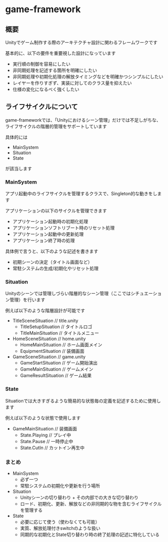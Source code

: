 # game-framework
## 概要
Unityでゲーム制作する際のアーキテクチャ設計に関わるフレームワークです

基本的に、以下の要件を重要視した設計になっています
- 実行順の制御を容易にしたい
- 非同期処理を記述する箇所を明確にしたい
- 非同期処理や初期化処理の解放タイミングなどを明確かつシンプルにしたい
- レイヤーを作りすぎず、実装に対してのクラス量を抑えたい
- 仕様の変化になるべく強くしたい

## ライフサイクルについて
game-frameworkでは、「Unityにおけるシーン管理」だけでは不足しがちな、ライフサイクルの階層的管理をサポートしています

具体的には
- MainSystem
- Situation
- State

が該当します

### MainSystem
アプリ起動中のライフサイクルを管理するクラスで、Singleton的な動きをします

アプリケーションの以下のサイクルを管理できます
- アプリケーション起動時の初期化処理
- アプリケーションソフトリブート時のリセット処理
- アプリケーション起動中の更新処理
- アプリケーション終了時の処理

具体例で言うと、以下のような記述を書きます
- 初期シーンの決定（タイトル画面など）
- 常駐システムの生成/初期化やリセット処理


### Situation
Unityのシーンでは管理しづらい階層的なシーン管理（ここではシチュエーション管理）を行います

例えば以下のような階層設計が可能です
- TitleSceneSituation // title.unity
  - TitleSetupSituation // タイトルロゴ
  - TitleMainSituation // タイトルメニュー
- HomeSceneSituation // home.unity
  - HomeMainSituation // ホーム画面メイン
  - EquipmentSituation // 装備画面
- GameSceneSituation // game.unity
  - GameStartSituation // ゲーム開始演出
  - GameMainSituation // ゲームメイン
  - GameResultSituation // ゲーム結果

### State
Situationでは大きすぎるような簡易的な状態毎の定義を記述するために使用します

例えば以下のような状態で使用します
- GameMainSituation // 装備画面
  - State.Playing // プレイ中
  - State.Pause // 一時停止中
  - State.CutIn // カットイン再生中

### まとめ
- MainSystem
  - 必ず一つ
  - 常駐システムの初期化や更新を行う場所
- Situation
  - Unityシーンの切り替わり + その内部での大きな切り替わり
  - ロード、初期化、更新、解放などの非同期的な物を含むライフサイクルを管理する
- State
  - 必要に応じて使う（使わなくても可能）
  - 実質、解放処理付きswitchのような扱い
  - 同期的な初期化とState切り替わり時の終了処理の記述に特化している
